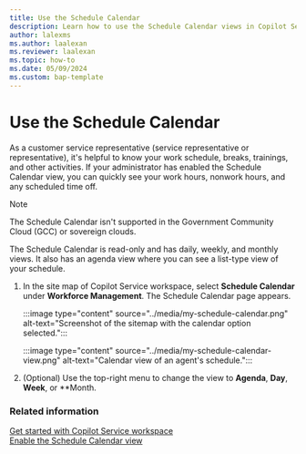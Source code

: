 ```yaml
---
title: Use the Schedule Calendar
description: Learn how to use the Schedule Calendar views in Copilot Service workspace to effectively plan your schedule.
author: lalexms
ms.author: laalexan
ms.reviewer: laalexan
ms.topic: how-to 
ms.date: 05/09/2024 
ms.custom: bap-template 
---
```

 
# Use the Schedule Calendar

As a customer service representative (service representative or representative), it's helpful to know your work schedule, breaks, trainings, and other activities. If your administrator has enabled the Schedule Calendar view, you can quickly see your work hours, nonwork hours, and any scheduled time off.

> [!Note]
> The Schedule Calendar isn't supported in the Government Community Cloud (GCC) or sovereign clouds.

The Schedule Calendar is read-only and has daily, weekly, and monthly views. It also has an agenda view where you can see a list-type view of your schedule.

1. In the site map of Copilot Service workspace, select **Schedule Calendar** under **Workforce Management**. The Schedule Calendar page appears.

   :::image type="content" source="../media/my-schedule-calendar.png" alt-text="Screenshot of the sitemap with the calendar option selected.":::

   

   :::image type="content" source="../media/my-schedule-calendar-view.png" alt-text="Calendar view of an agent's schedule.":::

2. (Optional) Use the top-right menu to change the view to **Agenda**, **Day**, **Week**, or **Month.

### Related information
[Get started with Copilot Service workspace](../implement/csw-overview.md)  
[Enable the Schedule Calendar view](../administer/configure-agent-calendar.md)  
